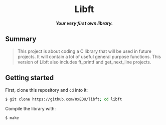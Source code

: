 <h1 align="center">
	Libft
</h1>

<p align="center">
	<b><i>Your very first own library.</i></b><br>
</p>

## Summary
> This project is about coding a C library that will be used in future projects.
> It will contain a lot of useful general purpose functions.
> This version of Libft also includes ft_printf and get_next_line projects.

## Getting started
First, clone this repository and `cd` into it:

```zsh
$ git clone https://github.com/0xEDU/libft; cd libft
```

Compile the library with:

```zsh
$ make
```
